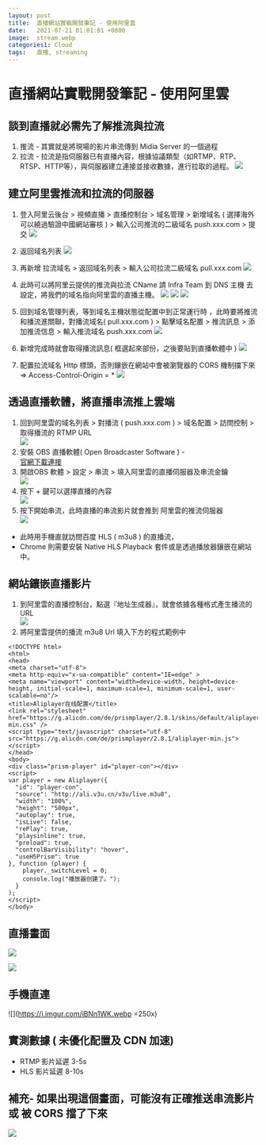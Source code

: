 ```yaml
---
layout: post
title:  直播網站實戰開發筆記 - 使用阿里雲
date:   2021-07-21 01:01:01 +0800
image:  stream.webp
categories1: Cloud
tags:   直播, streaming
---
```

# 直播網站實戰開發筆記 - 使用阿里雲
## 談到直播就必需先了解推流與拉流
1. 推流 - 其實就是將現場的影片串流傳到 Midia Server 的一個過程
1. 拉流 - 拉流是指伺服器已有直播內容，根據協議類型（如RTMP、RTP、RTSP、HTTP等），與伺服器建立連接並接收數據，進行拉取的過程。
![](https://i.imgur.com/17KZnBd.webp)

## 建立阿里雲推流和拉流的伺服器
1. 登入阿里云後台 > 視頻直播 > 直播控制台 > 域名管理 > 新增域名 ( 選擇海外可以繞過驗證中國網站審核 ) > 輸入公司推流的二級域名 push.xxx.com > 提交
![](https://i.imgur.com/3FETvsa.webp)
2. 返回域名列表
![](https://i.imgur.com/XBklPML.webp)
3. 再新增 拉流域名 > 返回域名列表 > 輸入公司拉流二級域名 pull.xxx.com
![](https://i.imgur.com/TOGFyDJ.webp)
4. 此時可以將阿里云提供的推流與拉流 CName 請 Infra Team 到 DNS 主機 去設定，將我們的域名指向阿里雲的直播主機。
![](https://i.imgur.com/Powwa1J.webp)
![](https://i.imgur.com/vN4LSp8.webp)
![](https://i.imgur.com/7BpmeDP.webp)

5. 回到域名管理列表，等到域名主機狀態從配置中到正常運行時 ，此時要將推流和播流進關聯，對播流域名( pull.xxx.com ) > 點擊域名配置 > 推流訊息 > 添加推流信息 > 輸入推流域名 push.xxx.com
![](https://i.imgur.com/boqmzJs.webp)
6. 新增完成時就會取得播流訊息( 框選起來部份，之後要貼到直播軟體中 )
![](https://i.imgur.com/0PkDZrW.webp)
7. 配置拉流域名 Http 標頭，否則鑲嵌在網站中會被瀏覽器的 CORS 機制擋下來 => Access-Control-Origin = *
![](https://i.imgur.com/ZJoOE3b.webp)

## 透過直播軟體，將直播串流推上雲端
1. 回到阿里雲的域名列表 > 對播流 ( push.xxx.com ) > 域名配置 > 訪問控制 > 取得播流的 RTMP URL  
![](https://i.imgur.com/49VXPVM.webp)
2. 安裝 OBS 直播軟體( Open Broadcaster Software ) -  
[官網下載連接](https://obsproject.com/)
3. 開啟OBS 軟體 >  設定 > 串流 > 填入阿里雲的直播伺服器及串流金鑰  
![](https://i.imgur.com/jsGaUL4.webp)
4. 按下 + 鍵可以選擇直播的內容  
![](https://i.imgur.com/8HjbyXs.webp)
5. 按下開始串流，此時直播的串流影片就會推到 阿里雲的推流伺服器  
![](https://i.imgur.com/dQAwK1s.webp)
* 此時用手機直就訪問百度 HLS ( m3u8 ) 的直播流，
* Chrome 則需要安裝 Native HLS Playback 套件或是透過播放器鑲嵌在網站中。  

## 網站鑲嵌直播影片
1. 到阿里雲的直播控制台，點選『地址生成器』，就會依據各種格式產生播流的 URL  
![](https://i.imgur.com/R5eh1GT.webp)
2. 將阿里雲提供的播流 m3u8 Url 填入下方的程式範例中  

```
<!DOCTYPE html>  
<html>  
<head>  
<meta charset="utf-8">  
<meta http-equiv="x-ua-compatible" content="IE=edge" >  
<meta name="viewport" content="width=device-width, height=device-height, initial-scale=1, maximum-scale=1, minimum-scale=1, user-scalable=no"/>  
<title>Aliplayer在线配置</title>  
<link rel="stylesheet" href="https://g.alicdn.com/de/prismplayer/2.8.1/skins/default/aliplayer-min.css" />  
<script type="text/javascript" charset="utf-8" src="https://g.alicdn.com/de/prismplayer/2.8.1/aliplayer-min.js"></script>  
</head>  
<body>  
<div class="prism-player" id="player-con"></div>  
<script>  
var player = new Aliplayer({  
  "id": "player-con",  
  "source": "http://ali.v3u.cn/v3u/live.m3u8",  
  "width": "100%",  
  "height": "500px",  
  "autoplay": true,  
  "isLive": false,  
  "rePlay": true,  
  "playsinline": true,  
  "preload": true,  
  "controlBarVisibility": "hover",  
  "useH5Prism": true  
}, function (player) {  
    player._switchLevel = 0;  
    console.log("播放器创建了。");  
  }  
);  
</script>  
</body>
```

## 直播畫面
![](https://i.imgur.com/3OCziNm.webp)

![](https://i.imgur.com/XUM4I1o.webp)

## 手機直連 
![](https://i.imgur.com/iBNn1WK.webp =250x)

## 實測數據 ( 未優化配置及 CDN 加速)
* RTMP 影片延遲 3-5s
* HLS 影片延遲 8-10s

## 補充- 如果出現這個畫面，可能沒有正確推送串流影片或 被 CORS 擋了下來
![](https://i.imgur.com/82YrJA4.webp)
